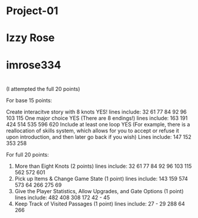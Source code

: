 # Project-01

# Izzy Rose

# imrose334

# 

(I attempted the full 20 points)

For base 15 points: 


Create interacitve story with 8 knots 
YES!
lines include:
    32
    61
    77
    84
    92
    96
    103
    115
One major choice 
YES (There are 8 endings!)
lines include:
    163
    191
    424
    514
    535
    596
    620
Include at least one loop 
YES (For example, there is a reallocation of skills system, which allows for you to accept or refuse it upon introduction, and then later go back if you wish)
Lines include:
    147
    152
    353
    258


For full 20 points: 


1. More than Eight Knots (2 points)
    lines include:
    32
    61
    77
    84
    92
    96
    103
    115
    562
    572
    601
2. Pick up Items & Change Game State (1 point)
    lines include:
    143
    159
    574
    573
    64
    266
    275
    69
3. Give the Player Statistics, Allow Upgrades, and Gate Options (1 point)
    lines include:
    482
    408
    308
    172
    42 - 45
4. Keep Track of Visited Passages (1 point)
    lines include:
    27 - 29
    288
    64
    266


